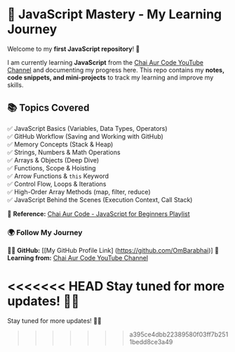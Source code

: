 # 🚀 JavaScript Mastery - My Learning Journey  

Welcome to my **first JavaScript repository**! 🎉  

I am currently learning **JavaScript** from the [Chai Aur Code YouTube Channel](https://www.youtube.com/channel/UCNQ6FEtztATuaVhZKCY28Yw) and documenting my progress here. This repo contains my **notes, code snippets, and mini-projects** to track my learning and improve my skills.  

## 📚 **Topics Covered**  
✅ JavaScript Basics (Variables, Data Types, Operators)  
✅ GitHub Workflow (Saving and Working with GitHub)  
✅ Memory Concepts (Stack & Heap)  
✅ Strings, Numbers & Math Operations  
✅ Arrays & Objects (Deep Dive)  
✅ Functions, Scope & Hoisting  
✅ Arrow Functions & `this` Keyword  
✅ Control Flow, Loops & Iterations  
✅ High-Order Array Methods (map, filter, reduce)  
✅ JavaScript Behind the Scenes (Execution Context, Call Stack)  

📌 **Reference:** [Chai Aur Code - JavaScript for Beginners Playlist](https://youtu.be/sscX432bMZo?si=xqOrXubSpXvzEvF4)  

### 🌍 **Follow My Journey**  
👨‍💻 **GitHub:** [[My GitHub Profile Link] (https://github.com/OmBarabhai)]
📢 **Learning from:** [Chai Aur Code YouTube Channel](https://www.youtube.com/channel/UCNQ6FEtztATuaVhZKCY28Yw)  

<<<<<<< HEAD
Stay tuned for more updates! 🚀✨  
=======
Stay tuned for more updates! 🚀✨  
>>>>>>> a395ce4dbb22389580f03ff7b2511bedd8ce3a49
